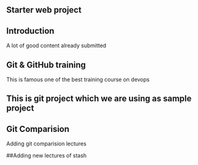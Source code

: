 ## Starter web project

## Introduction
A lot of good content already submitted

## Git & GitHub training
This is famous one of the best training course on devops

## This is git project which we are using as sample project

## Git Comparision
Adding git comparision lectures

##Adding new lectures of stash
